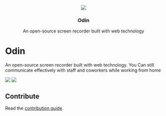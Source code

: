 <p align="center">
  <img src="https://github.com/chukitow/odin/blob/master/electron_build/icons/icon-256x256.png?raw=true">
  <h3 align="center">Odin</h3>
  <p align="center">An open-source screen recorder built with web technology<p>
</p>

# Odin
An open-source screen recorder built with web technology. You Can still communicate effectively with staff and coworkers while working from home

  <img src="https://github.com/chukitow/odin/blob/master/static/assets/images/screenshot.png?raw=true">
  <img src="https://github.com/chukitow/odin/blob/master/static/assets/images/screenrecording.gif?raw=true">

## Contribute

Read the [contribution guide](contributing.md).
